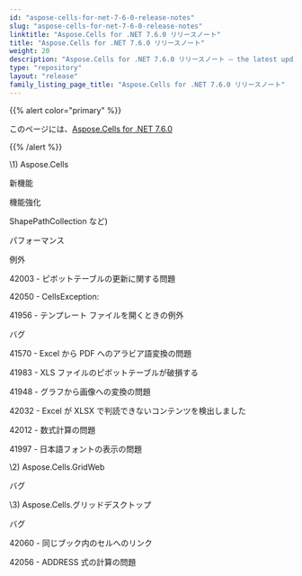 ```yaml
---
id: "aspose-cells-for-net-7-6-0-release-notes"
slug: "aspose-cells-for-net-7-6-0-release-notes"
linktitle: "Aspose.Cells for .NET 7.6.0 リリースノート"
title: "Aspose.Cells for .NET 7.6.0 リリースノート"
weight: 20
description: "Aspose.Cells for .NET 7.6.0 リリースノート – the latest updates and fixes."
type: "repository"
layout: "release"
family_listing_page_title: "Aspose.Cells for .NET 7.6.0 リリースノート"
---
```

{{% alert color="primary" %}} 

このページには、[Aspose.Cells for .NET 7.6.0](https://releases.aspose.com/cells/net/new-releases/aspose.cells-for-.net-7.6.0/)

{{% /alert %}} 

\1) Aspose.Cells 

新機能

機能強化

 ShapePathCollection など)

パフォーマンス

例外

 42003 - ピボットテーブルの更新に関する問題

42050 - CellsException:

 41956 - テンプレート ファイルを開くときの例外

バグ

41570 - Excel から PDF へのアラビア語変換の問題

41983 - XLS ファイルのピボットテーブルが破損する

41948 - グラフから画像への変換の問題

42032 - Excel が XLSX で判読できないコンテンツを検出しました

42012 - 数式計算の問題

41997 - 日本語フォントの表示の問題

\2) Aspose.Cells.GridWeb

バグ

\3)
Aspose.Cells.グリッドデスクトップ

バグ

42060 - 同じブック内のセルへのリンク

42056 - ADDRESS 式の計算の問題
